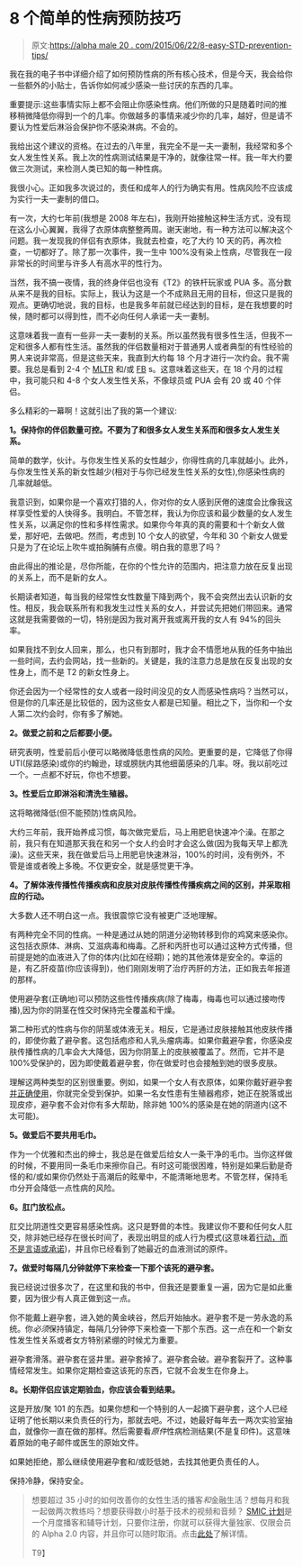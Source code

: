 # 8 个简单的性病预防技巧

> 原文:[https://alpha male 20 . com/2015/06/22/8-easy-STD-prevention-tips/](https://alphamale20.com/2015/06/22/8-easy-std-prevention-tips/)

我在我的电子书中详细介绍了如何预防性病的所有核心技术，但是今天，我会给你一些额外的小贴士，告诉你如何减少感染一些讨厌的东西的几率。

重要提示:这些事情实际上都不会阻止你感染性病。他们所做的只是随着时间的推移稍微降低你得到一个的几率。你做越多的事情来减少你的几率，越好，但是请不要认为性爱后淋浴会保护你不感染淋病。不会的。

我给出这个建议的资格。在过去的八年里，我完全不是一夫一妻制，我经常和多个女人发生性关系。我上次的性病测试结果是干净的，就像往常一样。我一年大约要做三次测试，来检测人类已知的每一种性病。

我很小心。正如我多次说过的，责任和成年人的行为确实有用。性病风险不应该成为实行一夫一妻制的借口。

有一次，大约七年前(我想是 2008 年左右)，我刚开始接触这种生活方式，没有现在这么小心翼翼，我得了衣原体病整整两周。谢天谢地，有一种方法可以解决这个问题。我一发现我的伴侣有衣原体，我就去检查，吃了大约 10 天的药，再次检查，一切都好了。除了那一次事件，我一生中 100%没有染上性病，尽管我在一段非常长的时间里与许多人有高水平的性行为。

当然，我不搞一夜情，我的终身伴侣也没有《T2》的铁杆玩家或 PUA 多。高分数从来不是我的目标。实际上，我认为这是一个不成熟且无用的目标，但这只是我的观点。更确切地说，我的目标，也是我多年前就已经达到的目标，是在我想要的时候，随时都可以得到性，而不必向任何人承诺一夫一妻制。

这意味着我一直有一些非一夫一妻制的关系。所以虽然我有很多性生活，但我不一定和很多人都有性生活。虽然我的伴侣数量相对于普通男人或者典型的有性经验的男人来说非常高，但是这些天来，我直到大约每 18 个月才进行一次约会。我不需要。我总是看到 2-4 个 [MLTR](https://blackdragonblog.com/glossary/#MLTR) 和/或 [FB](https://blackdragonblog.com/glossary/#FB) s。这意味着这些天，在 18 个月的过程中，我可能只和 4-8 个女人发生性关系，不像球员或 PUA 会有 20 或 40 个伴侣。

多么精彩的一幕啊！这就引出了我的第一个建议:

**1。保持你的伴侣数量可控。不要为了和很多女人发生关系而和很多女人发生关系。**

简单的数学，伙计。与你发生性关系的女性越少，你得性病的几率就越小。此外，与你发生性关系的新女性越少(相对于与你已经发生性关系的女性),你感染性病的几率就越低。

我意识到，如果你是一个喜欢打猎的人，你对你的女人感到厌倦的速度会比像我这样享受性爱的人快得多。我明白。不管怎样，我认为你应该和最少数量的女人发生性关系，以满足你的性和多样性需求。如果你今年真的真的需要和十个新女人做爱，那好吧，去做吧。然而，考虑到 10 个女人的欲望，今年和 30 个新女人做爱只是为了在论坛上吹牛或拍胸脯有点傻。明白我的意思了吗？

由此得出的推论是，尽你所能，在你的个性允许的范围内，把注意力放在反复出现的关系上，而不是新的女人。

长期读者知道，每当我的经常性女性数量下降到两个，我不会突然出去认识新的女性。相反，我会联系所有和我发生过性关系的女人，并尝试先把她们带回来。通常这就是我需要做的一切，特别是因为我对离开我或离开我的女人有 94%的回头率。

如果我找不到女人回来，那么，也只有到那时，我才会不情愿地从我的任务中抽出一些时间，去约会网站，找一些新的。关键是，我的注意力总是放在反复出现的女性身上，而不是 T2 的新女性身上。

你还会因为一个经常性的女人或者一段时间没见的女人而感染性病吗？当然可以，但是你的几率还是比较低的，因为这些女人都是已知量。相比之下，当你和一个女人第二次约会时，你有多了解她。

**2。做爱之前和之后都要小便。**

研究表明，性爱前后小便可以略微降低患性病的风险。更重要的是，它降低了你得 UTI(尿路感染)或你的约翰逊，球或膀胱内其他细菌感染的几率。呀。我以前吃过一个。一点都不好玩，你也不想要。

**3。性爱后立即淋浴和清洗生殖器。**

这将略微降低(但不能预防)性病风险。

大约三年前，我开始养成习惯，每次做完爱后，马上用肥皂快速冲个澡。在那之前，我只有在知道那天我在和另一个女人约会时才会这么做(因为我每天早上都洗澡)。这些天来，我在做爱后马上用肥皂快速淋浴，100%的时间，没有例外，不管是谁或者晚上多晚。不仅更安全，就是感觉更干净。

**4。了解体液传播性传播疾病和皮肤对皮肤传播性传播疾病之间的区别，并采取相应的行动。**

大多数人还不明白这一点。我很震惊它没有被更广泛地理解。

有两种完全不同的性病。一种是通过从她的阴道分泌物转移到你的鸡窝来感染你。这包括衣原体、淋病、艾滋病毒和梅毒。乙肝和丙肝也可以通过这种方式传播，但前提是她的血液进入了你的体内(比如在经期)；她的其他液体是安全的。幸运的是，有乙肝疫苗(你应该得到)，他们刚刚发明了治疗丙肝的方法，正如我去年报道的那样。

使用避孕套(正确地)可以预防这些性传播疾病(除了梅毒，梅毒也可以通过接吻传播),因为你的阴茎在性交时保持完全覆盖和干燥。

第二种形式的性病与你的阴茎或体液无关。相反，它是通过皮肤接触其他皮肤传播的，即使你戴了避孕套。这包括疱疹和人乳头瘤病毒。如果你戴避孕套，你感染皮肤传播性病的几率会大大降低，因为你阴茎上的皮肤被覆盖了。然而，它并不是 100%受保护的，因为即使戴着避孕套，你在做爱时也会接触到她的很多皮肤。

理解这两种类型的区别很重要。例如，如果一个女人有衣原体，如果你戴好避孕套[并正确使用](https://blackdragonblog.com/2012/04/15/condoms/)，你就完全受到保护。如果一名女性患有生殖器疱疹，她正在脱落或出现皮疹，避孕套不会对你有多大帮助，除非她 100%的感染是在她的阴道内(这不太可能)。

**5。做爱后不要共用毛巾。**

作为一个优雅和杰出的绅士，我总是在做爱后给女人一条干净的毛巾。当你这样做的时候，不要用同一条毛巾来擦你自己。有时这可能很困难，特别是如果后勤是奇怪的和/或如果你仍然处于高潮后的眩晕中，不能清晰地思考。不管怎样，保持毛巾分开会降低一点性病的风险。

**6。肛门放松点。**

肛交比阴道性交更容易感染性病。这只是野兽的本性。我建议你不要和任何女人肛交，除非她已经存在很长时间了，表现出明显的成人行为模式(这意味着[行动，而不是言语或承诺](https://blackdragonblog.com/2015/05/04/ignore-what-women-say-only-watch-what-they-do/))，并且你已经看到了她最近的血液测试的原件。

**7。做爱时每隔几分钟就停下来检查一下那个该死的避孕套。**

我已经说过很多次了，在这里和我的书中，但我还是要重复一遍，因为它是如此重要，因为很少有人真正做到这一点。

你不能戴上避孕套，进入她的黄金峡谷，然后开始抽水。避孕套不是一劳永逸的系统。你*必须*保持镇定，每隔几分钟停下来检查一下那个东西。这一点在和一个新女性发生性关系或者女方特别紧绷的时候尤为重要。

避孕套滑落。避孕套在竖井里。避孕套掉了。避孕套会破。避孕套裂开了。这种事情经常发生。如果你定期检查这该死的东西，它就不会发生在你身上。

**8。长期伴侣应该定期验血，你应该会看到结果。**

这是开放/聚 101 的东西。如果你想和一个特别的人一起摘下避孕套，这个人已经证明了他长期以来负责任的行为，那就去吧。不过，她最好每年去一两次实验室抽血，就像你一直在做的那样。然后需要看*原件*性病检测结果(不是复印件)。这意味着原始的电子邮件或医生的原始文件。

如果她拒绝，那么继续使用避孕套和/或贬低她，去找其他更负责任的人。

保持冷静，保持安全。

> 想要超过 35 小时的如何改善你的女性生活的播客*和*金融生活？想每月和我一起做两次教练吗？想要获得数小时基于技术的视频和音频？ [SMIC 计划](https://alphamale20.kartra.com/page/vIL17)是一个月度播客和辅导计划，只要你注册，你就可以获得大量独家、仅限会员的 Alpha 2.0 内容，并且你可以随时取消。点击[此处](https://alphamale20.kartra.com/page/vIL17)了解详情。
> 
> T9】